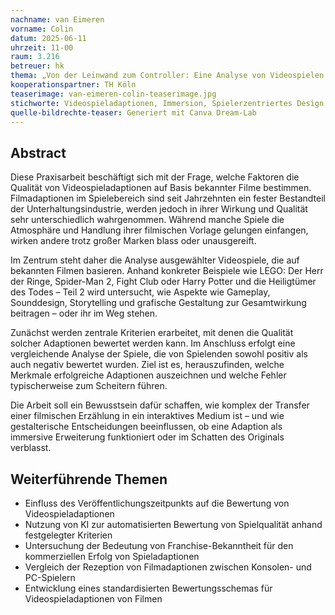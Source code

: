 ```yaml
---
nachname: van Eimeren
vorname: Colin
datum: 2025-06-11
uhrzeit: 11-00
raum: 3.216
betreuer: hk
thema: „Von der Leinwand zum Controller: Eine Analyse von Videospielen als Filmadaptionen“
kooperationspartner: TH Köln
teaserimage: van-eimeren-colin-teaserimage.jpg
stichworte: Videospieladaptionen, Immersion, Spielerzentriertes Design, Playability, Game Design, Kriterienbasierte Bewertung
quelle-bildrechte-teaser: Generiert mit Canva Dream-Lab
---
```


## Abstract

Diese Praxisarbeit beschäftigt sich mit der Frage, welche Faktoren die Qualität von Videospieladaptionen auf Basis bekannter Filme bestimmen. Filmadaptionen im Spielebereich sind seit Jahrzehnten ein fester Bestandteil der Unterhaltungsindustrie, werden jedoch in ihrer Wirkung und Qualität sehr unterschiedlich wahrgenommen. Während manche Spiele die Atmosphäre und Handlung ihrer filmischen Vorlage gelungen einfangen, wirken andere trotz großer Marken blass oder unausgereift.

Im Zentrum steht daher die Analyse ausgewählter Videospiele, die auf bekannten Filmen basieren. Anhand konkreter Beispiele wie LEGO: Der Herr der Ringe, Spider-Man 2, Fight Club oder Harry Potter und die Heiligtümer des Todes – Teil 2 wird untersucht, wie Aspekte wie Gameplay, Sounddesign, Storytelling und grafische Gestaltung zur Gesamtwirkung beitragen – oder ihr im Weg stehen.

Zunächst werden zentrale Kriterien erarbeitet, mit denen die Qualität solcher Adaptionen bewertet werden kann. Im Anschluss erfolgt eine vergleichende Analyse der Spiele, die von Spielenden sowohl positiv als auch negativ bewertet wurden. Ziel ist es, herauszufinden, welche Merkmale erfolgreiche Adaptionen auszeichnen und welche Fehler typischerweise zum Scheitern führen.

Die Arbeit soll ein Bewusstsein dafür schaffen, wie komplex der Transfer einer filmischen Erzählung in ein interaktives Medium ist – und wie gestalterische Entscheidungen beeinflussen, ob eine Adaption als immersive Erweiterung funktioniert oder im Schatten des Originals verblasst.

## Weiterführende Themen

- Einfluss des Veröffentlichungszeitpunkts auf die Bewertung von Videospieladaptionen
- Nutzung von KI zur automatisierten Bewertung von Spielqualität anhand festgelegter Kriterien
- Untersuchung der Bedeutung von Franchise-Bekanntheit für den kommerziellen Erfolg von Spieladaptionen
- Vergleich der Rezeption von Filmadaptionen zwischen Konsolen- und PC-Spielern
- Entwicklung eines standardisierten Bewertungsschemas für Videospieladaptionen von Filmen
